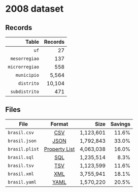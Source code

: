 # 2008 dataset

## Records

|          Table | Records |
| --------------:| -------:|
|           `uf` |      27 |
|  `mesorregiao` |     137 |
| `microrregiao` |     558 |
|    `municipio` |   5,564 |
|     `distrito` |  10,104 |
|  `subdistrito` |     471 |

## Files

| File           | Format                                                       |      Size | Savings |
| -------------- |:------------------------------------------------------------:| ---------:| -------:|
| `brasil.csv`   | [CSV](https://en.wikipedia.org/wiki/Comma-separated_values)  | 1,123,601 |   11.6% |
| `brasil.json`  | [JSON](https://en.wikipedia.org/wiki/JSON)                   | 1,792,843 |   33.0% |
| `brasil.plist` | [Property List](https://en.wikipedia.org/wiki/Property_list) | 4,063,038 |   16.0% |
| `brasil.sql`   | [SQL](https://en.wikipedia.org/wiki/SQL)                     | 1,235,514 |    8.3% |
| `brasil.tsv`   | [TSV](https://en.wikipedia.org/wiki/Tab-separated_values)    | 1,123,599 |   11.6% |
| `brasil.xml`   | [XML](https://en.wikipedia.org/wiki/XML)                     | 3,755,941 |   18.1% |
| `brasil.yaml`  | [YAML](https://en.wikipedia.org/wiki/YAML)                   | 1,570,220 |   20.5% |
